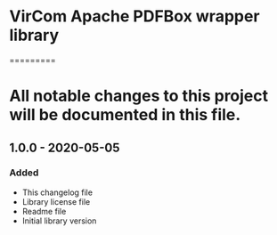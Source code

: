 # VirCom Apache PDFBox wrapper library
=========
# All notable changes to this project will be documented in this file.

## 1.0.0 - 2020-05-05
### Added
* This changelog file 
* Library license file
* Readme file
* Initial library version